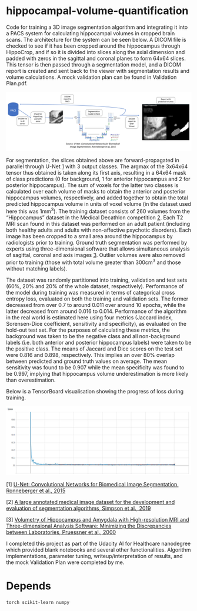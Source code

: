 # hippocampal-volume-quantification

Code for training a 3D image segmentation algorithm and integrating it into a PACS system for calculating hippocampal volumes in cropped brain scans.
The architecture for the system can be seen below. A DICOM file is checked to see if it has been cropped around the hippocampus through HippoCrop, and if so it is divided into slices along the axial dimension and padded with zeros in the sagittal and coronal planes to form 64x64 slices. This tensor is then passed through a segmentation model, and a DICOM report is created and sent back to the viewer with segmentation results and volume calculations. A mock validation plan can be found in Validation Plan.pdf.

<img src="https://github.com/callumcanavan/hippocampal-volume-quantification/blob/main/images/architecture.png" alt="drawing" width="1000"/>

For segmentation, the slices obtained above are forward-propagated in parallel through U-Net [1](https://arxiv.org/pdf/1505.04597.pdf) with 3 output classes. The argmax of the 3x64x64 tensor thus obtained is taken along its first axis, resulting in a 64x64 mask of class predictions (0 for background, 1 for anterior hippocampus and 2 for posterior hippocampus). The sum of voxels for the latter two classes is calculated over each volume of masks to obtain the anterior and posterior hippocampus volumes, respectively, and added together to obtain the total predicted hippocampus volume in units of voxel volume (in the dataset used here this was 1mm<sup>3</sup>). 
The training dataset consists of 260 volumes from the “Hippocampus” dataset in the Medical Decathlon competition [2](https://arxiv.org/pdf/1902.09063.pdf). Each T2 MRI scan found in this dataset was performed on an adult patient (including both healthy adults and adults with non-affective psychotic disorders). Each image has been cropped to a small area around the hippocampus by radiologists prior to training. Ground truth segmentation was performed by experts using three-dimensional software that allows simultaneous analysis of sagittal, coronal and axis images [3](https://www.researchgate.net/publication/12547862_Volumetry_of_Hippocampus_and_Amygdala_with_High-resolution_MRI_and_Three-dimensional_Analysis_Software_Minimizing_the_Discrepancies_between_Laboratories). Outlier volumes were also removed prior to training (those with total volume greater than 300cm<sup>3</sup> and those without matching labels).

The dataset was randomly partitioned into training, validation and test sets (60%, 20% and 20% of the whole dataset, respectively). Performance of the model during training was measured in terms of categorical cross entropy loss, evaluated on both the training and validation sets. The former decreased from over 0.7 to around 0.011 over around 10 epochs, while the latter decreased from around 0.016 to 0.014. Performance of the algorithm in the real world is estimated here using four metrics (Jaccard index, Sorensen-Dice coefficient, sensitivity and specificity), as evaluated on the hold-out test set. For the purposes of calculating these metrics, the background was taken to be the negative class and all non-background labels (i.e. both anterior and posterior hippocampus labels) were taken to be the positive class. The means of Jaccard and Dice scores on the test set were 0.816 and 0.898, respectively. This implies an over 80% overlap between predicted and ground truth values on average. The mean sensitivity was found to be 0.907 while the mean specificity was found to be 0.997, implying that hippocampus volume underestimation is more likely than overestimation. 

Below is a TensorBoard visualisation showing the progress of loss during training.

<img src="https://github.com/callumcanavan/hippocampal-volume-quantification/blob/main/images/loss.png" alt="drawing" width="700"/>

[1] [U-Net: Convolutional Networks for Biomedical Image Segmentation, Ronneberger et al., 2015]( https://arxiv.org/pdf/1505.04597.pdf)

[2] [A large annotated medical image dataset for the development and evaluation of segmentation algorithms, Simpson et al., 2019](https://arxiv.org/pdf/1902.09063.pdf)

[3] [Volumetry of Hippocampus and Amygdala with High-resolution MRI and Three-dimensional Analysis Software: Minimizing the Discrepancies between Laboratories, Pruessner et al., 2000]( https://www.researchgate.net/publication/12547862_Volumetry_of_Hippocampus_and_Amygdala_with_High-resolution_MRI_and_Three-dimensional_Analysis_Software_Minimizing_the_Discrepancies_between_Laboratories)

I completed this project as part of the Udacity AI for Healthcare nanodegree which provided blank notebooks and several other functionalities. Algorithm implementations, parameter tuning, writeup/interpretation of results, and the mock Validation Plan were completed by me.

# Depends
```
torch scikit-learn numpy
```
